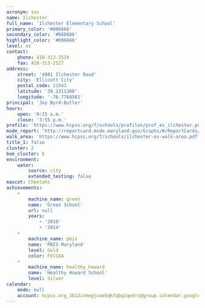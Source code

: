 ```yaml
---
acronym: ies
name: Ilchester
full_name: 'Ilchester Elementary School'
primary_color: '#006666'
secondary_color: '#D6D6D6'
highlight_color: '#006666'
level: es
contact:
    phone: 410-313-2524
    fax: 410-313-2527
address:
    street: '4981 Ilchester Road'
    city: 'Ellicott City'
    postal_code: 21043
    latitude: '39.2311388'
    longitude: '-76.7760581'
principal: 'Joy Byrd-Butler'
hours:
    open: '9:25 a.m.'
    close: '3:55 p.m.'
profile: 'https://www.hcpss.org/f/schools/profiles/prof_es_ilchester.pdf'
msde_report: 'http://reportcard.msde.maryland.gov/Graphs/#/ReportCards/ReportCardSchool/1//1/13/0107/'
walk_area: 'https://www.hcpss.org/f/schools/ilchester-es-walk-area.pdf'
title_1: false
cluster: 2
boe_cluster: E
environment:
    water:
        source: city
        extended_testing: false
mascot: Cheetahs
achievements:
    -
        machine_name: green
        name: 'Green School'
        url: null
        years:
            - '2010'
            - '2014'
    -
        machine_name: pbis
        name: 'PBIS Maryland'
        level: Gold
        color: FECC6A
    -
        machine_name: healthy_howard
        name: 'Healthy Howard School'
        level: Silver
calendar:
    mode: null
    account: hcpss.org_3b12inmepjuae5qkfqbg1qedrs@group.calendar.google.com
---
```

